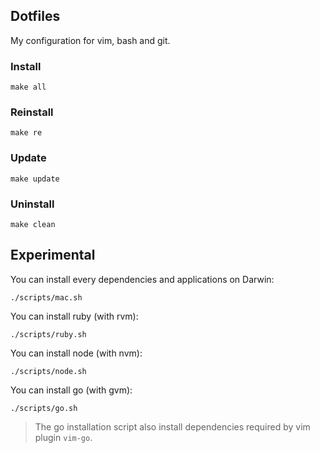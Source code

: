 ## Dotfiles

My configuration for vim, bash and git.

### Install

    make all

### Reinstall

    make re

### Update

    make update

### Uninstall

    make clean

## Experimental

You can install every dependencies and applications on Darwin:

    ./scripts/mac.sh

You can install ruby (with rvm):

    ./scripts/ruby.sh

You can install node (with nvm):

    ./scripts/node.sh

You can install go (with gvm):

    ./scripts/go.sh

>The go installation script also install dependencies required by
vim plugin `vim-go`.
